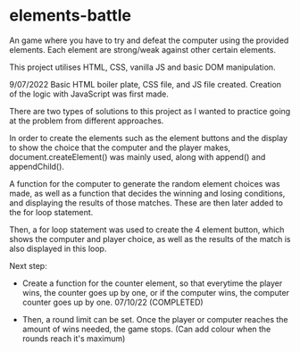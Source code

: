 # elements-battle
An game where you have to try and defeat the computer using the provided elements. Each element are strong/weak against other certain elements. 

This project utilises HTML, CSS, vanilla JS and basic DOM manipulation. 

9/07/2022 
Basic HTML boiler plate, CSS file, and JS file created. Creation of the logic with JavaScript was first made. 

There are two types of solutions to this project as I wanted to practice going at the problem from different approaches.

In order to create the elements such as the element buttons and the display to show the choice that the computer and the player makes, document.createElement() was mainly used, along with append() and appendChild(). 

A function for the computer to generate the random element choices was made, as well as a function that decides the winning and losing conditions, and displaying the results of those matches. These are then later added to the for loop statement.

Then, a for loop statement was used to create the 4 element button, which shows the computer and player choice, as well as the results of the match is also displayed in this loop.


Next step: 
- Create a function for the counter element, so that everytime the player wins, the counter goes up by one, or if the computer wins, the computer counter goes up by one. 
07/10/22 (COMPLETED)

- Then, a round limit can be set. Once the player or computer reaches the amount of wins needed, the game stops. (Can add colour when the rounds reach it's maximum)